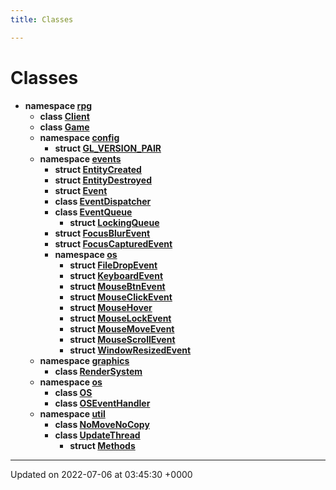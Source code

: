 ```yaml
---
title: Classes

---
```


# Classes




* **namespace [rpg](/engine/Namespaces/namespacerpg/)** 
    * **class [Client](/engine/Classes/classrpg_1_1_client/)** 
    * **class [Game](/engine/Classes/classrpg_1_1_game/)** 
    * **namespace [config](/engine/Namespaces/namespacerpg_1_1config/)** 
        * **struct [GL_VERSION_PAIR](/engine/Classes/structrpg_1_1config_1_1_g_l___v_e_r_s_i_o_n___p_a_i_r/)** 
    * **namespace [events](/engine/Namespaces/namespacerpg_1_1events/)** 
        * **struct [EntityCreated](/engine/Classes/structrpg_1_1events_1_1_entity_created/)** 
        * **struct [EntityDestroyed](/engine/Classes/structrpg_1_1events_1_1_entity_destroyed/)** 
        * **struct [Event](/engine/Classes/structrpg_1_1events_1_1_event/)** 
        * **class [EventDispatcher](/engine/Classes/classrpg_1_1events_1_1_event_dispatcher/)** 
        * **class [EventQueue](/engine/Classes/classrpg_1_1events_1_1_event_queue/)** 
            * **struct [LockingQueue](/engine/Classes/structrpg_1_1events_1_1_event_queue_1_1_locking_queue/)** 
        * **struct [FocusBlurEvent](/engine/Classes/structrpg_1_1events_1_1_focus_blur_event/)** 
        * **struct [FocusCapturedEvent](/engine/Classes/structrpg_1_1events_1_1_focus_captured_event/)** 
        * **namespace [os](/engine/Namespaces/namespacerpg_1_1events_1_1os/)** 
            * **struct [FileDropEvent](/engine/Classes/structrpg_1_1events_1_1os_1_1_file_drop_event/)** 
            * **struct [KeyboardEvent](/engine/Classes/structrpg_1_1events_1_1os_1_1_keyboard_event/)** 
            * **struct [MouseBtnEvent](/engine/Classes/structrpg_1_1events_1_1os_1_1_mouse_btn_event/)** 
            * **struct [MouseClickEvent](/engine/Classes/structrpg_1_1events_1_1os_1_1_mouse_click_event/)** 
            * **struct [MouseHover](/engine/Classes/structrpg_1_1events_1_1os_1_1_mouse_hover/)** 
            * **struct [MouseLockEvent](/engine/Classes/structrpg_1_1events_1_1os_1_1_mouse_lock_event/)** 
            * **struct [MouseMoveEvent](/engine/Classes/structrpg_1_1events_1_1os_1_1_mouse_move_event/)** 
            * **struct [MouseScrollEvent](/engine/Classes/structrpg_1_1events_1_1os_1_1_mouse_scroll_event/)** 
            * **struct [WindowResizedEvent](/engine/Classes/structrpg_1_1events_1_1os_1_1_window_resized_event/)** 
    * **namespace [graphics](/engine/Namespaces/namespacerpg_1_1graphics/)** 
        * **class [RenderSystem](/engine/Classes/classrpg_1_1graphics_1_1_render_system/)** 
    * **namespace [os](/engine/Namespaces/namespacerpg_1_1os/)** 
        * **class [OS](/engine/Classes/classrpg_1_1os_1_1_o_s/)** 
        * **class [OSEventHandler](/engine/Classes/classrpg_1_1os_1_1_o_s_event_handler/)** 
    * **namespace [util](/engine/Namespaces/namespacerpg_1_1util/)** 
        * **class [NoMoveNoCopy](/engine/Classes/classrpg_1_1util_1_1_no_move_no_copy/)** 
        * **class [UpdateThread](/engine/Classes/classrpg_1_1util_1_1_update_thread/)** 
            * **struct [Methods](/engine/Classes/structrpg_1_1util_1_1_update_thread_1_1_methods/)** 



-------------------------------

Updated on 2022-07-06 at 03:45:30 +0000
